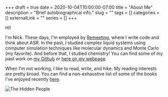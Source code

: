 +++ 
draft = true
date = 2020-10-04T10:00:00-07:00
title = "About Me"
description = "Brief autobiographical info."
slug = "" 
tags = []
categories = []
externalLink = ""
series = []
+++

Hi!

I'm Nick.
These days, I'm employed by
[Remeeting](https://www.remeeting.com),
where I write code and think about ASR.
In the past, I studied complex liquid systems using
computer simulation techniques like molecular dynamics
and Monte Carlo (my favorite).
And before that, I studied chemistry!
You can find some of my past work on
[my Github](https://www.github.com/nludwig)
or [here on my webpage](/posts/papers).

When I'm not working, I like to read, write, and hike.
My reading interests are pretty broad.
You can find a non-exhaustive list of some of
the books I've enjoyed recently [here](/posts/books).

![The Hidden People](/images/the-hidden-people.jpg)
